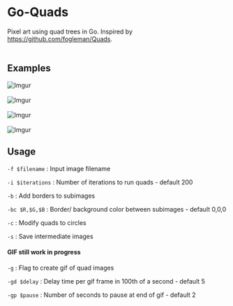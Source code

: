 # Go-Quads

Pixel art using quad trees in Go. Inspired by https://github.com/fogleman/Quads. 
<br><br>
## Examples
![Imgur](http://i.imgur.com/ykwp2Aj.jpg)<br><br>
![Imgur](http://i.imgur.com/glXj1BJ.jpg)<br><br>
![Imgur](http://i.imgur.com/zZ5s31K.jpg)<br><br>
![Imgur](https://i.imgur.com/3pizpO7.jpg)


## Usage
` -f $filename ` : Input image filename

` -i $iterations ` : Number of iterations to run quads - default 200

` -b ` : Add borders to subimages

` -bc $R,$G,$B ` : Border/ background color between subimages - default 0,0,0

` -c ` : Modify quads to circles

` -s ` : Save intermediate images

#### GIF still work in progress

` -g ` : Flag to create gif of quad images

` -gd $delay ` : Delay time per gif frame in 100th of a second - default 5

` -gp $pause ` : Number of seconds to pause at end of gif - default 2
